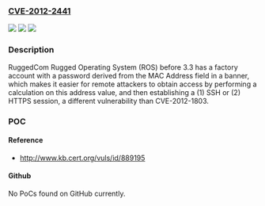 ### [CVE-2012-2441](https://cve.mitre.org/cgi-bin/cvename.cgi?name=CVE-2012-2441)
![](https://img.shields.io/static/v1?label=Product&message=n%2Fa&color=blue)
![](https://img.shields.io/static/v1?label=Version&message=n%2Fa&color=blue)
![](https://img.shields.io/static/v1?label=Vulnerability&message=n%2Fa&color=brighgreen)

### Description

RuggedCom Rugged Operating System (ROS) before 3.3 has a factory account with a password derived from the MAC Address field in a banner, which makes it easier for remote attackers to obtain access by performing a calculation on this address value, and then establishing a (1) SSH or (2) HTTPS session, a different vulnerability than CVE-2012-1803.

### POC

#### Reference
- http://www.kb.cert.org/vuls/id/889195

#### Github
No PoCs found on GitHub currently.

